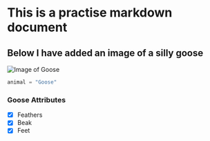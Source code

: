 # This is a practise markdown document

## Below I have added an image of a silly goose

![Image of Goose](https://media.istockphoto.com/id/1691076575/vector/print.jpg?s=612x612&w=0&k=20&c=PnCw6Z2CYir6yH46XtJPi_uBdxJA6gh0EdXvFYUHcVM=)

``` python
animal = "Goose"
```
### Goose Attributes
- [x] Feathers
- [x] Beak
- [x] Feet

